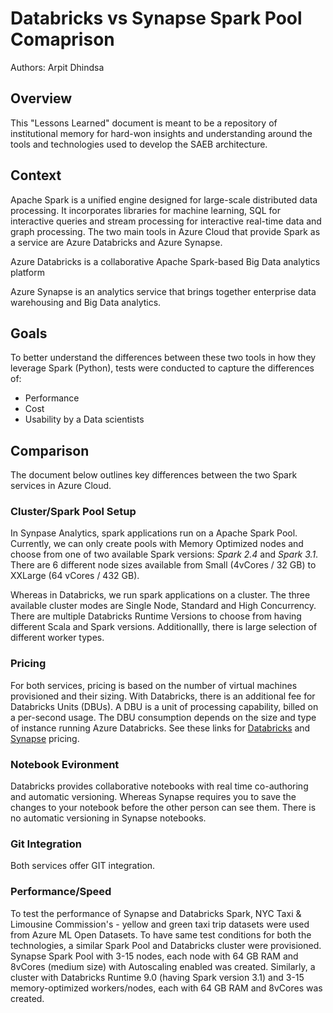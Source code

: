 # Databricks vs Synapse Spark Pool Comaprison

Authors: Arpit Dhindsa

## Overview

This "Lessons Learned" document is meant to be a repository of institutional memory for hard-won insights and understanding around the tools and technologies used to develop the SAEB architecture.                              

## Context
Apache Spark is a unified engine designed for large-scale distributed data processing. It incorporates libraries for machine learning, SQL for interactive queries and stream processing for interactive real-time data and graph processing. The two main tools in Azure Cloud that provide Spark as a service are Azure Databricks and Azure Synapse. 

Azure Databricks is a collaborative Apache Spark-based Big Data analytics platform 

Azure Synapse is an analytics service that brings together enterprise data warehousing and Big Data analytics.

## Goals
To better understand the differences between these two tools in how they leverage Spark (Python), tests were conducted to capture the differences of:
- Performance
- Cost
- Usability by a Data scientists

## Comparison
The document below outlines key differences between the two Spark services in Azure Cloud.

### Cluster/Spark Pool Setup
In Synpase Analytics, spark applications run on a Apache Spark Pool. Currently, we can only create pools with Memory Optimized nodes and choose from one of two available Spark versions: _Spark 2.4_ and _Spark 3.1_. There are 6 different node sizes available from Small (4vCores / 32 GB) to XXLarge (64 vCores / 432 GB).

Whereas in Databricks, we run spark applications on a cluster. The three available cluster modes are Single Node, Standard and High Concurrency. There are multiple Databricks Runtime Versions to choose from having different Scala and Spark versions. Additionallly, there is large selection of different worker types.

### Pricing
For both services, pricing is based on the number of virtual machines provisioned and their sizing. With Databricks, there is an additional fee for Databricks Units (DBUs). A DBU is a unit of processing capability, billed on a per-second usage. The DBU consumption depends on the size and type of instance running Azure Databricks. 
See these links for [Databricks](https://azure.microsoft.com/en-ca/pricing/details/databricks/) and [Synapse](https://azure.microsoft.com/en-us/pricing/details/synapse-analytics/) pricing.

### Notebook Evironment
Databricks provides collaborative notebooks with real time co-authoring and automatic versioning. Whereas Synapse requires you to save the changes to your notebook before the other person can see them. There is no automatic versioning in Synapse notebooks.

### Git Integration
Both services offer GIT integration.

### Performance/Speed
To test the performance of Synapse and Databricks Spark, NYC Taxi & Limousine Commission's - yellow and green taxi trip datasets were used from Azure ML Open Datasets. To have same test conditions for both the technologies, a similar Spark Pool and Databricks cluster were provisioned. Synapse Spark Pool with 3-15 nodes, each node with 64 GB RAM and 8vCores (medium size) with Autoscaling enabled was created. Similarly, a cluster with Databricks Runtime 9.0 (having Spark version 3.1) and 3-15 memory-optimized workers/nodes, each with 64 GB RAM and 8vCores was created.



